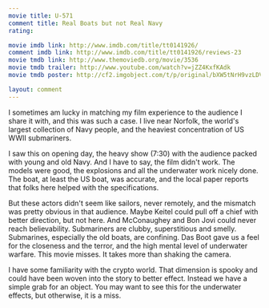 ```yaml
---
movie title: U-571
comment title: Real Boats but not Real Navy
rating: 

movie imdb link: http://www.imdb.com/title/tt0141926/
comment imdb link: http://www.imdb.com/title/tt0141926/reviews-23
movie tmdb link: http://www.themoviedb.org/movie/3536
movie tmdb trailer: http://www.youtube.com/watch?v=jZZ4KxfKAdk
movie tmdb poster: http://cf2.imgobject.com/t/p/original/bXW5tNrH9vzLDVO556PYFCkuzOa.jpg

layout: comment
---
```


I sometimes am lucky in matching my film experience to the audience I share it with, and this was such a case. I live near Norfolk, the world's largest collection of Navy people, and the heaviest concentration of US WWII submariners.

I saw this on opening day, the heavy show (7:30) with the audience packed with young and old Navy. And I have to say, the film didn't work. The models were good, the explosions and all the underwater work nicely done. The boat, at least the US boat, was accurate, and the local paper reports that folks here helped with the specifications.

But these actors didn't seem like sailors, never remotely, and the mismatch was pretty obvious in that audience. Maybe Keitel could pull off a chief with better direction, but not here. And McConaughey and Bon Jovi could never reach believability. Submariners are clubby, superstitious and smelly. Submarines, especially the old boats, are confining. Das Boot gave us a feel for the closeness and the terror, and the high mental level of underwater warfare. This movie misses. It takes more than shaking the camera.

I have some familiarity with the crypto world. That dimension is spooky and could have been woven into the story to better effect. Instead we have a simple grab for an object. You may want to see this for the underwater effects, but otherwise, it is a miss.
